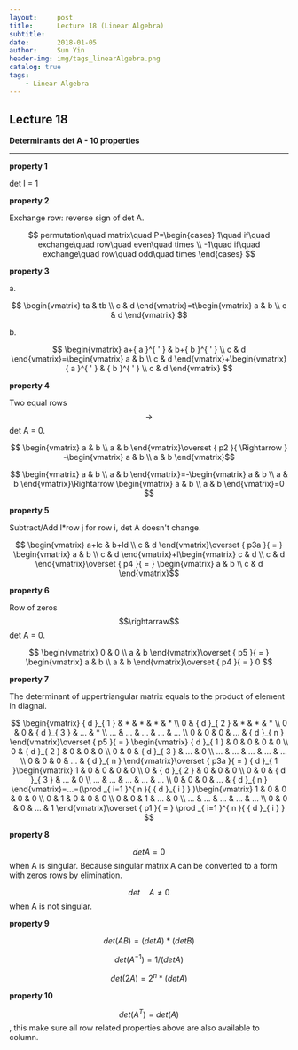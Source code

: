 ```yaml
---
layout:     post
title:      Lecture 18 (Linear Algebra)
subtitle:   
date:       2018-01-05
author:     Sun Yin
header-img: img/tags_linearAlgebra.png
catalog: true
tags:
    - Linear Algebra
---
```

## Lecture 18

**Determinants det A - 10 properties**

---

**property 1**

det I = 1

**property 2**

Exchange row: reverse sign of det A.

$$
permutation\quad matrix\quad P=\begin{cases} 1\quad if\quad exchange\quad row\quad even\quad times \\ -1\quad if\quad exchange\quad row\quad odd\quad times \end{cases}
$$

**property 3**

a. 

$$
\begin{vmatrix} ta & tb \\ c & d \end{vmatrix}=t\begin{vmatrix} a & b \\ c & d \end{vmatrix}
$$

b.

$$
\begin{vmatrix} a+{ a }^{ ' } & b+{ b }^{ ' } \\ c & d \end{vmatrix}=\begin{vmatrix} a & b \\ c & d \end{vmatrix}+\begin{vmatrix} { a }^{ ' } & { b }^{ ' } \\ c & d \end{vmatrix}
$$

**property 4**

Two equal rows$$\rightarrow$$det A = 0.

$$
\begin{vmatrix} a & b \\ a & b \end{vmatrix}\overset { p2 }{ \Rightarrow  } -\begin{vmatrix} a & b \\ a & b \end{vmatrix}$$

$$
\begin{vmatrix} a & b \\ a & b \end{vmatrix}=-\begin{vmatrix} a & b \\ a & b \end{vmatrix}\Rightarrow \begin{vmatrix} a & b \\ a & b \end{vmatrix}=0
$$

**property 5**

Subtract/Add l*row j for row i, det A doesn't change.

$$
\begin{vmatrix} a+lc & b+ld \\ c & d \end{vmatrix}\overset { p3a }{ = } \begin{vmatrix} a & b \\ c & d \end{vmatrix}+l\begin{vmatrix} c & d \\ c & d \end{vmatrix}\overset { p4 }{ = } \begin{vmatrix} a & b \\ c & d \end{vmatrix}$$

**property 6**

Row of zeros$$\rightarraw$$det A = 0.

$$
\begin{vmatrix} 0 & 0 \\ a & b \end{vmatrix}\overset { p5 }{ = } \begin{vmatrix} a & b \\ a & b \end{vmatrix}\overset { p4 }{ = } 0
$$

**property 7**

The determinant of uppertriangular matrix equals to the product of element in diagnal.

$$
\begin{vmatrix} { d }_{ 1 } & * & * & * & * \\ 0 & { d }_{ 2 } & * & * & * \\ 0 & 0 & { d }_{ 3 } & ... & * \\ ... & ... & ... & ... & ... \\ 0 & 0 & 0 & ... & { d }_{ n } \end{vmatrix}\overset { p5 }{ = } \begin{vmatrix} { d }_{ 1 } & 0 & 0 & 0 & 0 \\ 0 & { d }_{ 2 } & 0 & 0 & 0 \\ 0 & 0 & { d }_{ 3 } & ... & 0 \\ ... & ... & ... & ... & ... \\ 0 & 0 & 0 & ... & { d }_{ n } \end{vmatrix}\overset { p3a }{ = } { d }_{ 1 }\begin{vmatrix} 1 & 0 & 0 & 0 & 0 \\ 0 & { d }_{ 2 } & 0 & 0 & 0 \\ 0 & 0 & { d }_{ 3 } & ... & 0 \\ ... & ... & ... & ... & ... \\ 0 & 0 & 0 & ... & { d }_{ n } \end{vmatrix}=...=(\prod _{ i=1 }^{ n }{ { d }_{ i } } )\begin{vmatrix} 1 & 0 & 0 & 0 & 0 \\ 0 & 1 & 0 & 0 & 0 \\ 0 & 0 & 1 & ... & 0 \\ ... & ... & ... & ... & ... \\ 0 & 0 & 0 & ... & 1 \end{vmatrix}\overset { p1 }{ = } \prod _{ i=1 }^{ n }{ { d }_{ i } } 
$$

**property 8**

$$det A=0$$ when A is singular. Because singular matrix A can be converted to a form with zeros rows by elimination.

$$det\quad A\neq 0$$ when A is not singular.

**property 9**

$$
det(AB)=(detA)*(detB)
$$

$$
det({ A }^{ -1 })={ 1 }/{ (detA) }
$$

$$
det({ 2A })={ 2 }^{ n }*{ (detA) }
$$

**property 10**

$$det({A}^{T})=det(A)$$, this make sure all row related properties above are also available to column.











